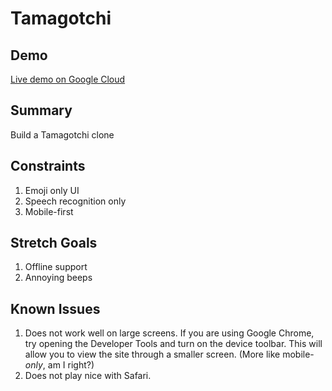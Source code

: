 Tamagotchi
==========

Demo
----
[Live demo on Google Cloud](https://storage.googleapis.com/tamagotchi/tamagotchi.html)

Summary
-------

Build a Tamagotchi clone

Constraints
-----------

1. Emoji only UI
2. Speech recognition only
3. Mobile-first

Stretch Goals
-------------

1. Offline support
2. Annoying beeps

Known Issues
------------

1. Does not work well on large screens. If you are using Google Chrome, try opening the Developer Tools and turn on the device toolbar. This will allow you to view the site through a smaller screen. (More like mobile-*only*, am I right?)
2. Does not play nice with Safari.
